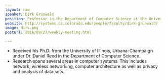 ```yaml
---
layout: raw
speaker: Dirk Grunwald
position: Professor in the Department of Computer Science at the University of Colorado at Boulder
website: http://systems.cs.colorado.edu/people/faculty/dirk-grunwald/
image: dirk.png
posturl: 2016/09/27/weekly-meeting.html

---
```


* Received his Ph.D. from the University of Illinois, Urbana-Champaign under Dr. Daniel Reed in the Department of Computer Science.
* Research spans several areas in computer systems. This includes network, wireless networking, computer architecture as well as privacy and analysis of data sets.

